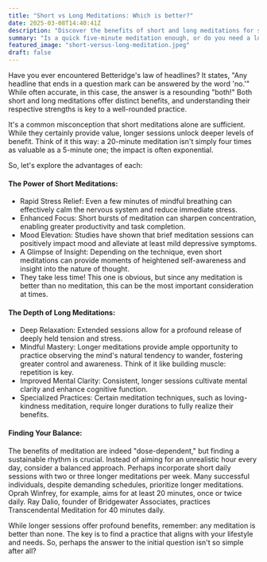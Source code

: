 ```yaml
---
title: "Short vs Long Meditations: Which is better?"
date: 2025-03-08T14:40:41Z
description: "Discover the benefits of short and long meditations for stress relief, focus, and mental clarity. Learn how to balance both for optimal results, with insights from successful figures like Oprah and Ray Dalio. Find the right meditation length for your lifestyle."
summary: "Is a quick five-minute meditation enough, or do you need a longer, deeper dive? Explore the distinct benefits of both short and long meditation sessions. Discover how brief meditations can provide instant stress relief and sharpen focus, while extended practices cultivate profound relaxation and mental clarity. Learn how to balance both approaches to create a sustainable and effective meditation routine tailored to your lifestyle. Gain insights from successful individuals like Oprah Winfrey and Ray Dalio, who prioritize consistent meditation for enhanced well-being and performance. Whether you're a beginner or a seasoned practitioner, find out how to maximize the power of meditation and achieve your personal goals."
featured_image: "short-versus-long-meditation.jpeg"
draft: false
---
```

Have you ever encountered Betteridge's law of headlines? It states, "Any headline that ends in a question mark can be answered by the word 'no.'" While often accurate, in this case, the answer is a resounding "both!" Both short and long meditations offer distinct benefits, and understanding their respective strengths is key to a well-rounded practice.

It's a common misconception that short meditations alone are sufficient. While they certainly provide value, longer sessions unlock deeper levels of benefit. Think of it this way: a 20-minute meditation isn't simply four times as valuable as a 5-minute one; the impact is often exponential.

So, let's explore the advantages of each:

#### The Power of Short Meditations:
- Rapid Stress Relief: Even a few minutes of mindful breathing can effectively calm the nervous system and reduce immediate stress.
- Enhanced Focus: Short bursts of meditation can sharpen concentration, enabling greater productivity and task completion.
- Mood Elevation: Studies have shown that brief meditation sessions can positively impact mood and alleviate at least mild depressive symptoms.
- A Glimpse of Insight: Depending on the technique, even short meditations can provide moments of heightened self-awareness and insight into the nature of thought.
- They take less time!  This one is obvious, but since any meditation is better than no meditation, this can be the most important consideration at times.

#### The Depth of Long Meditations:
- Deep Relaxation: Extended sessions allow for a profound release of deeply held tension and stress.
- Mindful Mastery: Longer meditations provide ample opportunity to practice observing the mind's natural tendency to wander, fostering greater control and awareness. Think of it like building muscle: repetition is key.
- Improved Mental Clarity: Consistent, longer sessions cultivate mental clarity and enhance cognitive function.
- Specialized Practices: Certain meditation techniques, such as loving-kindness meditation, require longer durations to fully realize their benefits.

#### Finding Your Balance:

The benefits of meditation are indeed "dose-dependent," but finding a sustainable rhythm is crucial. Instead of aiming for an unrealistic hour every day, consider a balanced approach. Perhaps incorporate short daily sessions with two or three longer meditations per week. Many successful individuals, despite demanding schedules, prioritize longer meditations. Oprah Winfrey, for example, aims for at least 20 minutes, once or twice daily. Ray Dalio, founder of Bridgewater Associates, practices Transcendental Meditation for 40 minutes daily.

While longer sessions offer profound benefits, remember: any meditation is better than none. The key is to find a practice that aligns with your lifestyle and needs. So, perhaps the answer to the initial question isn't so simple after all?